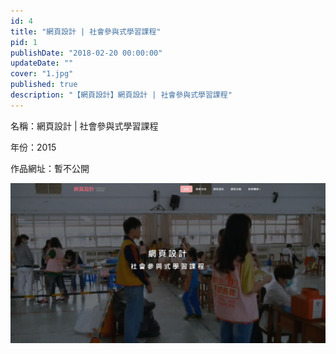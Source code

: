 ```yaml
---
id: 4
title: "網頁設計 | 社會參與式學習課程"
pid: 1
publishDate: "2018-02-20 00:00:00"
updateDate: ""
cover: "1.jpg"
published: true
description: "【網頁設計】網頁設計 | 社會參與式學習課程"
---
```


名稱：網頁設計 | 社會參與式學習課程

年份：2015

作品網址：暫不公開

![圖1](1.jpg)

<br/>
